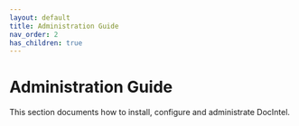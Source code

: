 ```yaml
---
layout: default
title: Administration Guide
nav_order: 2
has_children: true
---
```


# Administration Guide

This section documents how to install, configure and administrate DocIntel.